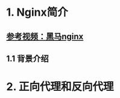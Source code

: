 # 1. Nginx简介

## [参考视频：黑马nginx](https://www.bilibili.com/video/BV1ov41187bq?spm_id_from=333.337.search-card.all.click&vd_source=0455e71e742ee2120e4d173d9657c765)

## 1.1 背景介绍





# 2. 正向代理和反向代理

